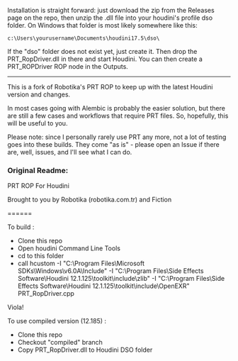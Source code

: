 Installation is straight forward: just download the zip from the Releases page on the repo, then unzip the .dll file into your houdini's profile dso folder. On Windows that folder is most likely somewhere like this: 

``c:\Users\yourusername\Documents\houdini17.5\dso\``

If the "dso" folder does not exist yet, just create it. Then drop the PRT_RopDriver.dll in there and start Houdini. You can then create a PRT_ROPDriver ROP node in the Outputs.

---

This is a fork of Robotika's PRT ROP to keep up with the latest Houdini version and changes.

In most cases going with Alembic is probably the easier solution, but there are still a few cases and workflows that require PRT files. So, hopefully, this will be useful to you.

Please note: since I personally rarely use PRT any more, not a lot of testing goes into these builds. They come "as is" - please open an Issue if there are, well, issues, and I'll see what I can do.

### Original Readme:

PRT ROP For Houdini

Brought to you by Robotika (robotika.com.tr) and Fiction

======

To build :

- Clone this repo 
- Open houdini Command Line Tools
- cd to this folder
- call  hcustom -I "C:\Program Files\Microsoft SDKs\Windows\v6.0A\Include" -I "C:\Program Files\Side Effects Software\Houdini 12.1.125\toolkit\include\zlib" -I "C:\Program Files\Side Effects Software\Houdini 12.1.125\toolkit\include\OpenEXR" PRT_RopDriver.cpp

Viola!


To use compiled version (12.185) :

- Clone this repo
- Checkout "compiled" branch
- Copy PRT_RopDriver.dll to Houdini DSO folder 

